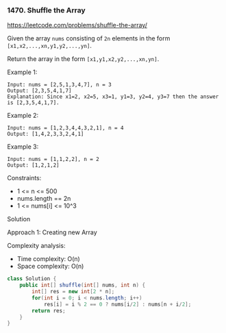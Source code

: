 ### 1470. Shuffle the Array

https://leetcode.com/problems/shuffle-the-array/

Given the array `nums` consisting of `2n` elements in the form `[x1,x2,...,xn,y1,y2,...,yn]`.

Return the array in the form `[x1,y1,x2,y2,...,xn,yn]`.

 

Example 1:
```
Input: nums = [2,5,1,3,4,7], n = 3
Output: [2,3,5,4,1,7] 
Explanation: Since x1=2, x2=5, x3=1, y1=3, y2=4, y3=7 then the answer is [2,3,5,4,1,7].
```
Example 2:
```
Input: nums = [1,2,3,4,4,3,2,1], n = 4
Output: [1,4,2,3,3,2,4,1]
```
Example 3:
```
Input: nums = [1,1,2,2], n = 2
Output: [1,2,1,2]
``` 

Constraints:

- 1 <= n <= 500
- nums.length == 2n
- 1 <= nums[i] <= 10^3

Solution

Approach 1: Creating new Array

Complexity analysis:

- Time complexity: O(n)
- Space complexity: O(n)

```java
class Solution {
    public int[] shuffle(int[] nums, int n) {
        int[] res = new int[2 * n];
        for(int i = 0; i < nums.length; i++)
            res[i] = i % 2 == 0 ? nums[i/2] : nums[n + i/2];
        return res;
    }
}
```
